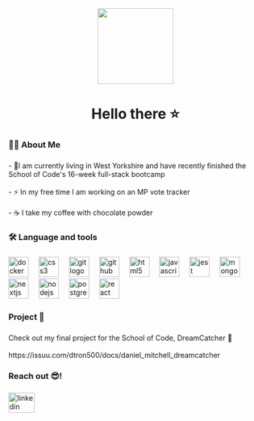 <div align="center">
  <img height="150" src="https://i.giphy.com/media/v1.Y2lkPTc5MGI3NjExdDRyc2dhemh0Mjg3OGw2NXB6cDBidnd6Ym9zeHRpM3QwY3Jqb2cxNyZlcD12MV9pbnRlcm5hbF9naWZfYnlfaWQmY3Q9Zw/Jos2cMXlnMxDVBvaSF/giphy.gif"  />
</div>

###

<h1 align="center">Hello there ⭐</h1>

###

<h3 align="left">👩‍💻  About Me</h3>

###

<p align="left">- 🤖I am currently living in West Yorkshire and have recently finished the School of Code's 16-week full-stack bootcamp <br><br>- ⚡ In my free time I am working on an MP vote tracker <br><br>- ☕ I take my coffee with chocolate powder</p>

###

<h3 align="left">🛠 Language and tools</h3>

###

<div align="left">
  <img src="https://cdn.jsdelivr.net/gh/devicons/devicon/icons/docker/docker-plain-wordmark.svg" height="40" alt="docker logo"  />
  <img width="12" />
  <img src="https://cdn.jsdelivr.net/gh/devicons/devicon/icons/css3/css3-original.svg" height="40" alt="css3 logo"  />
  <img width="12" />
  <img src="https://cdn.jsdelivr.net/gh/devicons/devicon/icons/git/git-original.svg" height="40" alt="git logo"  />
  <img width="12" />
  <img src="https://cdn.jsdelivr.net/gh/devicons/devicon/icons/github/github-original.svg" height="40" alt="github logo"  />
  <img width="12" />
  <img src="https://cdn.jsdelivr.net/gh/devicons/devicon/icons/html5/html5-original.svg" height="40" alt="html5 logo"  />
  <img width="12" />
  <img src="https://cdn.jsdelivr.net/gh/devicons/devicon/icons/javascript/javascript-original.svg" height="40" alt="javascript logo"  />
  <img width="12" />
  <img src="https://cdn.jsdelivr.net/gh/devicons/devicon/icons/jest/jest-plain.svg" height="40" alt="jest logo"  />
  <img width="12" />
  <img src="https://cdn.jsdelivr.net/gh/devicons/devicon/icons/mongodb/mongodb-original.svg" height="40" alt="mongodb logo"  />
  <img width="12" />
  <img src="https://cdn.jsdelivr.net/gh/devicons/devicon/icons/nextjs/nextjs-original.svg" height="40" alt="nextjs logo"  />
  <img width="12" />
  <img src="https://cdn.jsdelivr.net/gh/devicons/devicon/icons/nodejs/nodejs-original.svg" height="40" alt="nodejs logo"  />
  <img width="12" />
  <img src="https://cdn.jsdelivr.net/gh/devicons/devicon/icons/postgresql/postgresql-original.svg" height="40" alt="postgresql logo"  />
  <img width="12" />
  <img src="https://cdn.jsdelivr.net/gh/devicons/devicon/icons/react/react-original.svg" height="40" alt="react logo"  />
</div>

###

<h3 align="left">Project 🧠</h3>

###

<p align="left">Check out my final project for the School of Code, DreamCatcher 🌙<br><br>https://issuu.com/dtron500/docs/daniel_mitchell_dreamcatcher</p>

###

<h3 align="left">Reach out 😎!</h3>

###

<div align="left">
  <a href="https://www.linkedin.com/in/daniel-mitchell-879109246/" target="_blank">
    <img src="https://raw.githubusercontent.com/maurodesouza/profile-readme-generator/master/src/assets/icons/social/linkedin/default.svg" width="52" height="40" alt="linkedin logo"  />
  </a>
</div>

###
